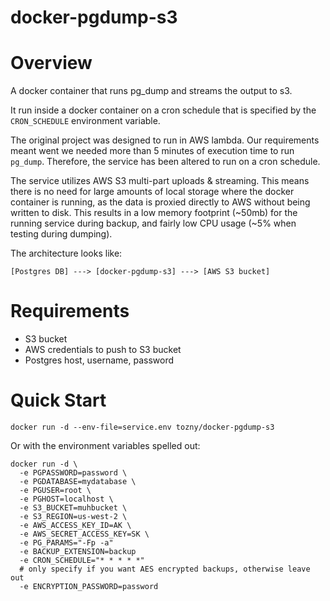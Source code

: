 # docker-pgdump-s3

# Overview

A docker container that runs pg_dump and streams the output to s3.

It run inside a docker container on a cron schedule that is specified by the `CRON_SCHEDULE` environment variable.

The original project was designed to run in AWS lambda. Our requirements meant went we needed more than 5 minutes of execution
time to run `pg_dump`. Therefore, the service has been altered to run on a cron schedule.

The service utilizes AWS S3 multi-part uploads & streaming. This means there is no need for large amounts of local storage where 
the docker container is running, as the data is proxied directly to AWS without being written to disk. This results in a low memory footprint (~50mb) for the running service during backup, and fairly low CPU usage (~5% when testing during dumping). 

The architecture looks like:

```
[Postgres DB] ---> [docker-pgdump-s3] ---> [AWS S3 bucket]
```


# Requirements

- S3 bucket
- AWS credentials to push to S3 bucket
- Postgres host, username, password

# Quick Start

`docker run -d --env-file=service.env tozny/docker-pgdump-s3`

Or with the environment variables spelled out:

```
docker run -d \
  -e PGPASSWORD=password \
  -e PGDATABASE=mydatabase \
  -e PGUSER=root \
  -e PGHOST=localhost \
  -e S3_BUCKET=muhbucket \
  -e S3_REGION=us-west-2 \
  -e AWS_ACCESS_KEY_ID=AK \
  -e AWS_SECRET_ACCESS_KEY=SK \
  -e PG_PARAMS="-Fp -a"
  -e BACKUP_EXTENSION=backup
  -e CRON_SCHEDULE="* * * * *"
  # only specify if you want AES encrypted backups, otherwise leave out
  -e ENCRYPTION_PASSWORD=password
```

